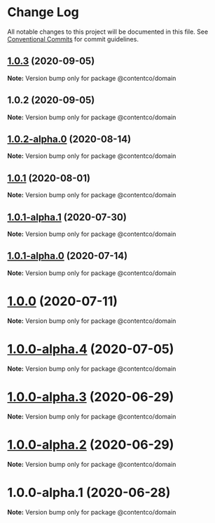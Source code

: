 # Change Log

All notable changes to this project will be documented in this file.
See [Conventional Commits](https://conventionalcommits.org) for commit guidelines.

## [1.0.3](https://github.com/himynameistimli/serverless-next.js/compare/@contentco/domain@1.0.2...@contentco/domain@1.0.3) (2020-09-05)

**Note:** Version bump only for package @contentco/domain

## 1.0.2 (2020-09-05)

**Note:** Version bump only for package @contentco/domain

## [1.0.2-alpha.0](https://github.com/serverless-nextjs/serverless-next.js/compare/@contentco/domain@1.0.1...@contentco/domain@1.0.2-alpha.0) (2020-08-14)

**Note:** Version bump only for package @contentco/domain

## [1.0.1](https://github.com/serverless-nextjs/serverless-next.js/compare/@contentco/domain@1.0.1-alpha.1...@contentco/domain@1.0.1) (2020-08-01)

**Note:** Version bump only for package @contentco/domain

## [1.0.1-alpha.1](https://github.com/serverless-nextjs/serverless-next.js/compare/@contentco/domain@1.0.1-alpha.0...@contentco/domain@1.0.1-alpha.1) (2020-07-30)

**Note:** Version bump only for package @contentco/domain

## [1.0.1-alpha.0](https://github.com/serverless-nextjs/serverless-next.js/compare/@contentco/domain@1.0.0...@contentco/domain@1.0.1-alpha.0) (2020-07-14)

**Note:** Version bump only for package @contentco/domain

# [1.0.0](https://github.com/serverless-nextjs/serverless-next.js/compare/@contentco/domain@1.0.0-alpha.4...@contentco/domain@1.0.0) (2020-07-11)

**Note:** Version bump only for package @contentco/domain

# [1.0.0-alpha.4](https://github.com/serverless-nextjs/serverless-next.js/compare/@contentco/domain@1.0.0-alpha.3...@contentco/domain@1.0.0-alpha.4) (2020-07-05)

**Note:** Version bump only for package @contentco/domain

# [1.0.0-alpha.3](https://github.com/serverless-nextjs/serverless-next.js/compare/@contentco/domain@1.0.0-alpha.2...@contentco/domain@1.0.0-alpha.3) (2020-06-29)

**Note:** Version bump only for package @contentco/domain

# [1.0.0-alpha.2](https://github.com/serverless-nextjs/serverless-next.js/compare/@contentco/domain@1.0.0-alpha.1...@contentco/domain@1.0.0-alpha.2) (2020-06-29)

**Note:** Version bump only for package @contentco/domain

# 1.0.0-alpha.1 (2020-06-28)

**Note:** Version bump only for package @contentco/domain
